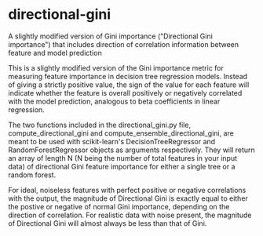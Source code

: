 # directional-gini
A slightly modified version of Gini importance ("Directional Gini importance") that includes direction of correlation information between feature and model prediction

This is a slightly modified version of the Gini importance metric for measuring feature importance in decision tree regression models. Instead of giving a strictly positive value, the sign of the value for each feature will indicate whether the feature is overall positively or negatively correlated with the model prediction, analogous to beta coefficients in linear regression. 

The two functions included in the directional_gini.py file, compute_directional_gini and compute_ensemble_directional_gini, are meant to be used with scikit-learn's DecisionTreeRegressor and RandomForestRegressor objects as arguments respectively. They will return an array of length N (N being the number of total features in your input data) of directional Gini feature importance for either a single tree or a random forest.

For ideal, noiseless features with perfect positive or negative correlations with the output, the magnitude of Directional Gini is exactly equal to either the postive or negative of normal Gini importance, depending on the direction of correlation. For realistic data with noise present, the magnitude of Directional Gini will almost always be less than that of Gini.
